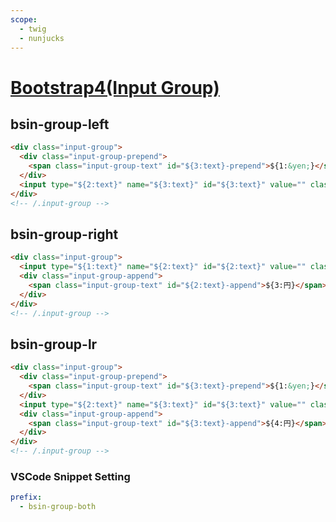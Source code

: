 ```yaml
---
scope: 
  - twig
  - nunjucks
---
```

[Bootstrap4(Input Group)](https://getbootstrap.com/docs/4.6/components/input-group/)
=====================

bsin-group-left
--------------------

```html
<div class="input-group">
  <div class="input-group-prepend">
    <span class="input-group-text" id="${3:text}-prepend">${1:&yen;}</span>
  </div>
  <input type="${2:text}" name="${3:text}" id="${3:text}" value="" class="form-control">
</div>
<!-- /.input-group -->
```

bsin-group-right
--------------------

```html
<div class="input-group">
  <input type="${1:text}" name="${2:text}" id="${2:text}" value="" class="form-control">
  <div class="input-group-append">
    <span class="input-group-text" id="${2:text}-append">${3:円}</span>
  </div>
</div>
<!-- /.input-group -->
```

bsin-group-lr
--------------------

```html
<div class="input-group">
  <div class="input-group-prepend">
    <span class="input-group-text" id="${3:text}-prepend">${1:&yen;}</span>
  </div>
  <input type="${2:text}" name="${3:text}" id="${3:text}" value="" class="form-control">
  <div class="input-group-append">
    <span class="input-group-text" id="${3:text}-append">${4:円}</span>
  </div>
</div>
<!-- /.input-group -->
```

### VSCode Snippet Setting

```yml
prefix:
  - bsin-group-both
```
